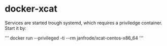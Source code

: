 # docker-xcat


Services are started trough systemd, which requires a priviledge container.
Start it by:

'''
docker run --privileged -ti  --rm janfrode/xcat-centos-x86_64
'''
